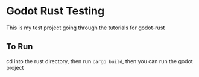 # Godot Rust Testing
This is my test project going through the tutorials for godot-rust

## To Run
cd into the rust directory, then run `cargo build`, then you can run the godot project
